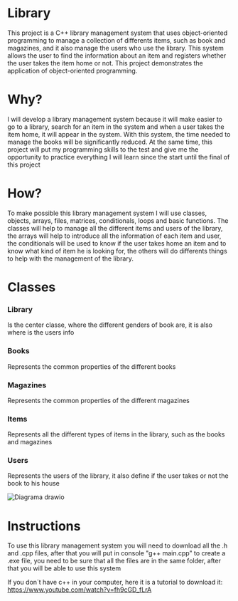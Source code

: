 # Library
This project is a C++ library management system that uses object-oriented programming to manage a collection of differents items, such as book and magazines, and it also manage the users who use the library. This system allows the user to find the information about an item and registers whether the user takes the item home or not. This project demonstrates the application of object-oriented programming.
# Why?
I will develop a library management system because it will make easier to go to a library, search for an item in the system and when a user takes the item home, it will appear in the system. With this system, the time needed to manage the books will be significantly reduced. At the same time, this project will put my programming skills to the test and give me the opportunity to practice everything I will learn since the start until the final of this project 
# How?
To make possible this library management system I will use classes, objects, arrays, files, matrices, conditionals, loops and basic functions. The classes will help to manage all the different items and users of the library, the arrays will help to introduce all the information of each item and user, the conditionals will be used to know if the user takes home an item and to know what kind of item he is looking for, the others will do differents things to help with the management of the library.
# Classes
### Library
Is the center classe, where the different genders of book are, it is also where is the users info
### Books
Represents the common properties of the different books
### Magazines
Represents the common properties of the different magazines 
### Items
Represents all the different types of items in the library, such as the books and magazines
### Users
Represents the users of the library, it also define if the user takes or not the book to his house

![Diagrama drawio](https://github.com/user-attachments/assets/b2a3cec1-4a21-4778-8898-841c3c131a97)

# Instructions
To use this library management system you will need to download all the .h and .cpp files, after that you will put in console "g++ main.cpp" to create a .exe file, you need to be sure that all the files are in the same folder, after that you will be able to use this system

If you don´t have c++ in your computer, here it is a tutorial to download it: https://www.youtube.com/watch?v=fh9cGD_fLrA


